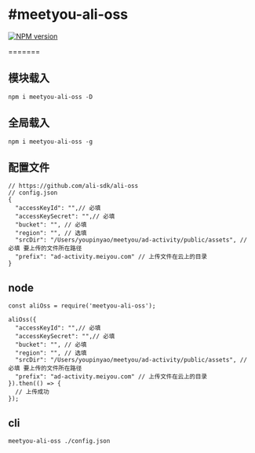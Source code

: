 #meetyou-ali-oss
=======
[![NPM version][npm-image]][npm-url]

[npm-image]: https://img.shields.io/npm/v/ali-oss.svg?style=flat-square
[npm-url]: https://www.npmjs.com/package/meetyou-ali-oss
=======

## 模块载入
```
npm i meetyou-ali-oss -D
```

## 全局载入
```
npm i meetyou-ali-oss -g
```

## 配置文件
```
// https://github.com/ali-sdk/ali-oss
// config.json
{
  "accessKeyId": "",// 必填
  "accessKeySecret": "",// 必填
  "bucket": "", // 必填
  "region": "", // 选填
  "srcDir": "/Users/youpinyao/meetyou/ad-activity/public/assets", // 必填 要上传的文件所在路径
  "prefix": "ad-activity.meiyou.com" // 上传文件在云上的目录
}
```

## node

```
const aliOss = require('meetyou-ali-oss');

aliOss({
  "accessKeyId": "",// 必填
  "accessKeySecret": "",// 必填
  "bucket": "", // 必填
  "region": "", // 选填
  "srcDir": "/Users/youpinyao/meetyou/ad-activity/public/assets", // 必填 要上传的文件所在路径
  "prefix": "ad-activity.meiyou.com" // 上传文件在云上的目录
}).then(() => {
  // 上传成功
});
```

## cli

```
meetyou-ali-oss ./config.json
```
